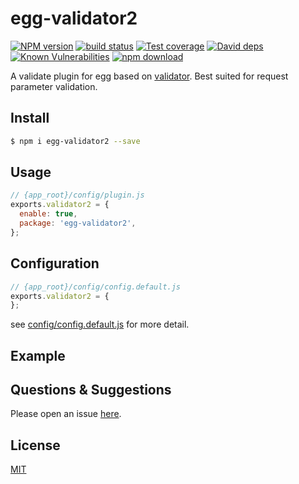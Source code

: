 # egg-validator2

[![NPM version][npm-image]][npm-url]
[![build status][travis-image]][travis-url]
[![Test coverage][codecov-image]][codecov-url]
[![David deps][david-image]][david-url]
[![Known Vulnerabilities][snyk-image]][snyk-url]
[![npm download][download-image]][download-url]

[npm-image]: https://img.shields.io/npm/v/egg-validator2.svg?style=flat-square
[npm-url]: https://npmjs.org/package/egg-validator2
[travis-image]: https://img.shields.io/travis/eggjs/egg-validator2.svg?style=flat-square
[travis-url]: https://travis-ci.org/eggjs/egg-validator2
[codecov-image]: https://img.shields.io/codecov/c/github/eggjs/egg-validator2.svg?style=flat-square
[codecov-url]: https://codecov.io/github/eggjs/egg-validator2?branch=master
[david-image]: https://img.shields.io/david/eggjs/egg-validator2.svg?style=flat-square
[david-url]: https://david-dm.org/eggjs/egg-validator2
[snyk-image]: https://snyk.io/test/npm/egg-validator2/badge.svg?style=flat-square
[snyk-url]: https://snyk.io/test/npm/egg-validator2
[download-image]: https://img.shields.io/npm/dm/egg-validator2.svg?style=flat-square
[download-url]: https://npmjs.org/package/egg-validator2

A validate plugin for egg based on [validator](https://github.com/chriso/validator.js). Best suited for request parameter validation.


## Install

```bash
$ npm i egg-validator2 --save
```

## Usage

```js
// {app_root}/config/plugin.js
exports.validator2 = {
  enable: true,
  package: 'egg-validator2',
};
```

## Configuration

```js
// {app_root}/config/config.default.js
exports.validator2 = {
};
```

see [config/config.default.js](config/config.default.js) for more detail.

## Example

<!-- example here -->

## Questions & Suggestions

Please open an issue [here](https://github.com/eggjs/egg/issues).

## License

[MIT](LICENSE)
